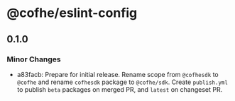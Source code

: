 # @cofhe/eslint-config

## 0.1.0

### Minor Changes

- a83facb: Prepare for initial release. Rename scope from `@cofhesdk` to `@cofhe` and rename `cofhesdk` package to `@cofhe/sdk`. Create `publish.yml` to publish `beta` packages on merged PR, and `latest` on changeset PR.
